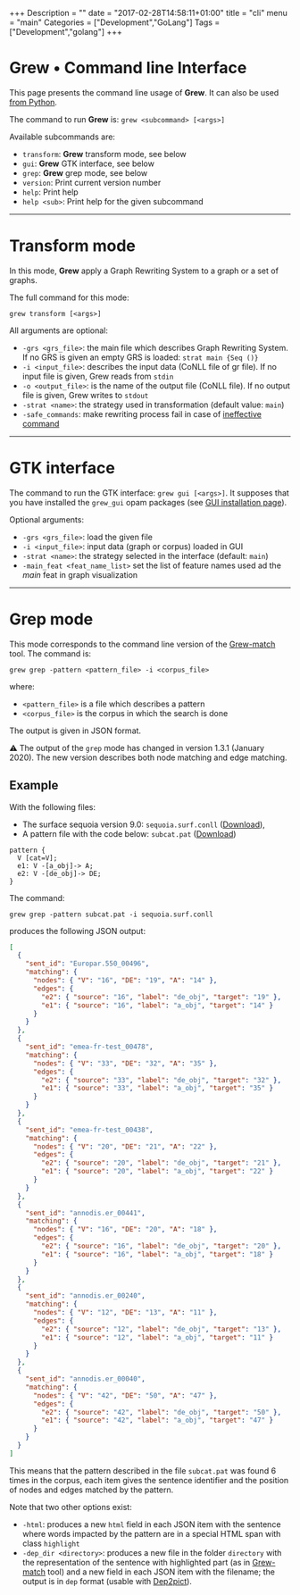+++
Description = ""
date = "2017-02-28T14:58:11+01:00"
title = "cli"
menu = "main"
Categories = ["Development","GoLang"]
Tags = ["Development","golang"]
+++

# Grew • Command line Interface

This page presents the command line usage of **Grew**.
It can also be used [from Python](../python).


The command to run **Grew** is: `grew <subcommand> [<args>]`

Available subcommands are:

  * `transform`: **Grew** transform mode, see below
  * `gui`: **Grew** GTK interface, see below
  * `grep`: **Grew** grep mode, see below
  * `version`:    Print current version number
  * `help`: Print help
  * `help <sub>`:  Print help for the given subcommand

---

# Transform mode

In this mode, **Grew** apply a Graph Rewriting System to a graph or a set of graphs.

The full command for this mode:

`grew transform [<args>]`

All arguments are optional:

 * `-grs <grs_file>`: the main file which describes Graph Rewriting System.
 If no GRS is given an empty GRS is loaded: `strat main {Seq ()}`
 * `-i <input_file>`: describes the input data (CoNLL file of gr file).
 If no input file is given, Grew reads from `stdin`
 * `-o <output_file>`: is the name of the output file (CoNLL file).
  If no output file is given, Grew writes to `stdout`
 * `-strat <name>`: the strategy used in transformation (default value: `main`)
 * `-safe_commands`: make rewriting process fail in case of [ineffective command](../../doc/commands/#effective-commands)

---

# GTK interface

The command to run the GTK interface: `grew gui [<args>]`.
It supposes that you have installed the `grew_gui` opam packages (see [GUI installation page](../install_gtk)).

Optional arguments:

 * `-grs <grs_file>`: load the given file
 * `-i <input_file>`: input data (graph or corpus) loaded in GUI
 * `-strat <name>`: the strategy selected in the interface (default: `main`)
 * `-main_feat <feat_name_list>` set the list of feature names used ad the *main* feat in graph visualization

---
# Grep mode

This mode corresponds to the command line version of the [Grew-match](http://match.grew.fr) tool.
The command is:

`grew grep -pattern <pattern_file> -i <corpus_file>`

where:

  * `<pattern_file>` is a file which describes a pattern
  * `<corpus_file>` is the corpus in which the search is done

The output is given in JSON format.

:warning: The output of the `grep` mode has changed in version 1.3.1 (January 2020).
The new version describes both node matching and edge matching.

## Example

With the following files:

 * The surface sequoia version 9.0: `sequoia.surf.conll` ([Download](https://gitlab.inria.fr/sequoia/deep-sequoia/raw/master/tags/sequoia-9.0/sequoia.surf.conll)),
 * A pattern file with the code below: `subcat.pat` ([Download](https://gitlab.inria.fr/grew/grew_doc/raw/master/static/examples/grep/subcat.pat))

```
pattern {
  V [cat=V];
  e1: V -[a_obj]-> A;
  e2: V -[de_obj]-> DE;
}
```

The command:

`grew grep -pattern subcat.pat -i sequoia.surf.conll`

produces the following JSON output:

```json
[
  {
    "sent_id": "Europar.550_00496",
    "matching": {
      "nodes": { "V": "16", "DE": "19", "A": "14" },
      "edges": {
        "e2": { "source": "16", "label": "de_obj", "target": "19" },
        "e1": { "source": "16", "label": "a_obj", "target": "14" }
      }
    }
  },
  {
    "sent_id": "emea-fr-test_00478",
    "matching": {
      "nodes": { "V": "33", "DE": "32", "A": "35" },
      "edges": {
        "e2": { "source": "33", "label": "de_obj", "target": "32" },
        "e1": { "source": "33", "label": "a_obj", "target": "35" }
      }
    }
  },
  {
    "sent_id": "emea-fr-test_00438",
    "matching": {
      "nodes": { "V": "20", "DE": "21", "A": "22" },
      "edges": {
        "e2": { "source": "20", "label": "de_obj", "target": "21" },
        "e1": { "source": "20", "label": "a_obj", "target": "22" }
      }
    }
  },
  {
    "sent_id": "annodis.er_00441",
    "matching": {
      "nodes": { "V": "16", "DE": "20", "A": "18" },
      "edges": {
        "e2": { "source": "16", "label": "de_obj", "target": "20" },
        "e1": { "source": "16", "label": "a_obj", "target": "18" }
      }
    }
  },
  {
    "sent_id": "annodis.er_00240",
    "matching": {
      "nodes": { "V": "12", "DE": "13", "A": "11" },
      "edges": {
        "e2": { "source": "12", "label": "de_obj", "target": "13" },
        "e1": { "source": "12", "label": "a_obj", "target": "11" }
      }
    }
  },
  {
    "sent_id": "annodis.er_00040",
    "matching": {
      "nodes": { "V": "42", "DE": "50", "A": "47" },
      "edges": {
        "e2": { "source": "42", "label": "de_obj", "target": "50" },
        "e1": { "source": "42", "label": "a_obj", "target": "47" }
      }
    }
  }
]
```

This means that the pattern described in the file `subcat.pat` was found 6 times in the corpus, each item gives the sentence identifier and the position of nodes and edges matched by the pattern.

Note that two other options exist:

 * `-html`: produces a new `html` field in each JSON item with the sentence where words impacted by the pattern are in a special HTML span with class `highlight`
 * `-dep_dir <directory>`: produces a new file in the folder `directory` with the representation of the sentence with highlighted part (as in [Grew-match](http://match.grew.fr) tool) and a new field in each JSON item with the filename; the output is in `dep` format (usable with [Dep2pict](http://dep2pict.loria.fr)).
